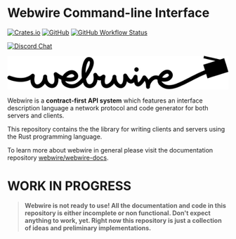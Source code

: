 # Webwire Command-line Interface
[![Crates.io](https://img.shields.io/crates/v/webwire)](https://crates.io/crates/webwire)
[![GitHub](https://img.shields.io/github/license/webwire/webwire)](https://github.com/webwire/webwire/blob/master/LICENSE)
[![GitHub Workflow Status](https://img.shields.io/github/workflow/status/webwire/webwire/Rust)](https://github.com/webwire/webwire/actions)

[![Discord Chat](https://img.shields.io/discord/726922033039933472?label=Discord+Chat&color=%23677bc4&logo=discord&logoColor=white&style=for-the-badge)](https://discord.gg/jjD6aWG)

![webwire logo](https://raw.githubusercontent.com/webwire/webwire-docs/master/docs/logo.svg)

Webwire is a **contract-first API system** which features an
interface description language a network protocol and
code generator for both servers and clients.

This repository contains the the library for writing clients and
servers using the Rust programming language.

To learn more about webwire in general please visit the documentation
repository [webwire/webwire-docs](https://github.com/webwire/webwire-docs).

# WORK IN PROGRESS

> **Webwire is not ready to use! All the documentation and code in this
repository is either incomplete or non functional. Don't expect anything
to work, yet. Right now this repository is just a collection of ideas and
preliminary implementations.**
